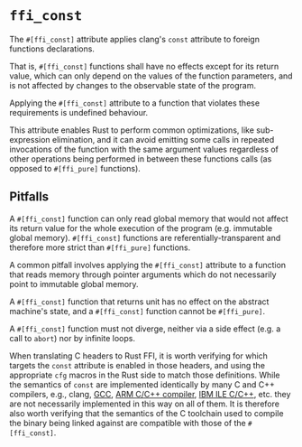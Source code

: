 # `ffi_const`

The `#[ffi_const]` attribute applies clang's `const` attribute to foreign
functions declarations.

That is, `#[ffi_const]` functions shall have no effects except for its return
value, which can only depend on the values of the function parameters, and is
not affected by changes to the observable state of the program.

Applying the `#[ffi_const]` attribute to a function that violates these
requirements is undefined behaviour.

This attribute enables Rust to perform common optimizations, like sub-expression
elimination, and it can avoid emitting some calls in repeated invocations of the
function with the same argument values regardless of other operations being
performed in between these functions calls (as opposed to `#[ffi_pure]`
functions).

## Pitfalls

A `#[ffi_const]` function can only read global memory that would not affect
its return value for the whole execution of the program (e.g. immutable global
memory). `#[ffi_const]` functions are referentially-transparent and therefore
more strict than `#[ffi_pure]` functions.

A common pitfall involves applying the `#[ffi_const]` attribute to a
function that reads memory through pointer arguments which do not necessarily
point to immutable global memory.

A `#[ffi_const]` function that returns unit has no effect on the abstract
machine's state, and a `#[ffi_const]` function cannot be `#[ffi_pure]`.

A `#[ffi_const]` function must not diverge, neither via a side effect (e.g. a
call to `abort`) nor by infinite loops.

When translating C headers to Rust FFI, it is worth verifying for which targets
the `const` attribute is enabled in those headers, and using the appropriate
`cfg` macros in the Rust side to match those definitions. While the semantics of
`const` are implemented identically by many C and C++ compilers, e.g., clang,
[GCC], [ARM C/C++ compiler], [IBM ILE C/C++], etc. they are not necessarily
implemented in this way on all of them. It is therefore also worth verifying
that the semantics of the C toolchain used to compile the binary being linked
against are compatible with those of the `#[ffi_const]`.

[ARM C/C++ compiler]: http://infocenter.arm.com/help/index.jsp?topic=/com.arm.doc.dui0491c/Cacgigch.html
[GCC]: https://gcc.gnu.org/onlinedocs/gcc/Common-Function-Attributes.html#index-const-function-attribute
[IBM ILE C/C++]: https://www.ibm.com/support/knowledgecenter/fr/ssw_ibm_i_71/rzarg/fn_attrib_const.htm
